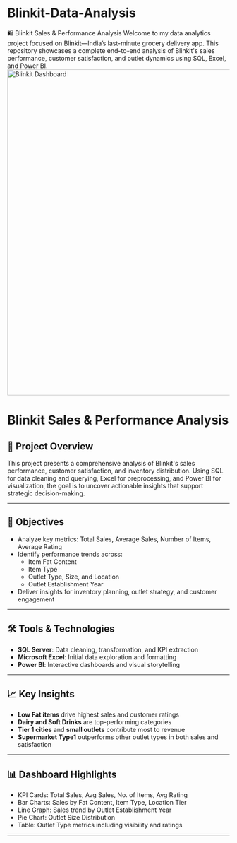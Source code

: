 # Blinkit-Data-Analysis
🛍️ Blinkit Sales &amp; Performance Analysis 
Welcome to my data analytics project focused on Blinkit—India’s last-minute grocery delivery app. This repository showcases a complete end-to-end analysis of Blinkit's sales performance, customer satisfaction, and outlet dynamics using SQL, Excel, and Power BI.
<img width="1307" height="738" alt="Blinkit Dashboard" src="https://github.com/user-attachments/assets/5c9ebe4a-2b37-484c-94b8-91f1bb854c3a" />

# Blinkit Sales & Performance Analysis

## 📌 Project Overview
This project presents a comprehensive analysis of Blinkit's sales performance, customer satisfaction, and inventory distribution. Using SQL for data cleaning and querying, Excel for preprocessing, and Power BI for visualization, the goal is to uncover actionable insights that support strategic decision-making.

---

## 🧠 Objectives
- Analyze key metrics: Total Sales, Average Sales, Number of Items, Average Rating
- Identify performance trends across:
  - Item Fat Content
  - Item Type
  - Outlet Type, Size, and Location
  - Outlet Establishment Year
- Deliver insights for inventory planning, outlet strategy, and customer engagement

---

## 🛠️ Tools & Technologies
- **SQL Server**: Data cleaning, transformation, and KPI extraction
- **Microsoft Excel**: Initial data exploration and formatting
- **Power BI**: Interactive dashboards and visual storytelling

---

## 📈 Key Insights
- **Low Fat items** drive highest sales and customer ratings
- **Dairy and Soft Drinks** are top-performing categories
- **Tier 1 cities** and **small outlets** contribute most to revenue
- **Supermarket Type1** outperforms other outlet types in both sales and satisfaction

---

## 📊 Dashboard Highlights
- KPI Cards: Total Sales, Avg Sales, No. of Items, Avg Rating
- Bar Charts: Sales by Fat Content, Item Type, Location Tier
- Line Graph: Sales trend by Outlet Establishment Year
- Pie Chart: Outlet Size Distribution
- Table: Outlet Type metrics including visibility and ratings

---
